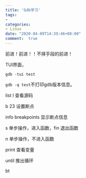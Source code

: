 ```yaml
---
title: 'Gdb学习'
tags: 
-
categories: 
- Linux
date: "2020-04-09T14:39:46+08:00"
comment:  true    
---
```


前进！前进！！不择手段的前进！

<!--more-->

TUI界面，

`gdb -tui test`

`gdb -q test`不打印gdb版本信息。

list l 查看源码

b 23 设置断点

info breakpoints 显示断点信息

s 单步操作，进入函数，fin  退出函数

n 单步操作，不进入函数

print 查看变量

until 推出循环

bt